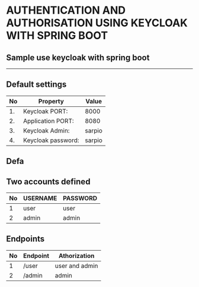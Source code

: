 # AUTHENTICATION AND AUTHORISATION USING KEYCLOAK WITH SPRING BOOT
## Sample use keycloak with spring boot
___

## Default settings
| No | Property          | Value  |
|----|-------------------|--------|
| 1. | Keycloak PORT:    | 8000   |
| 2. | Application PORT: | 8080   |
| 3. | Keycloak Admin:   | sarpio |
| 4. | Keycloak password:| sarpio |

## Defa

## Two accounts defined

| No| USERNAME  | PASSWORD |
|---| --------- | -------- |
| 1 | user      | user     |
| 2 | admin     | admin    |


## Endpoints

| No| Endpoint  | Athorization   |
|---| --------- | ------------   |
| 1 | /user     | user and admin |
| 2 | /admin    | admin          |

